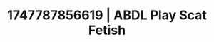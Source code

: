 ---
categories:
- Fantasy surrenderSlow strip tease
- Erotic focus
- Eco-erotica
- Pleasure activism
- Pillow talk
image: /assets/images/1747787856619.jpg
layout: post
seo:
  description: Featured content with high-quality ABDL Play, Scat Fetish. HD images
    available.
  keywords: ABDL Play, Scat Fetish
  og_image: /assets/images/1747787856619.jpg
  schema_type: VisualArtwork
tags:
- ABDL Play
- '#1747787856619'
- Scat Fetish
title: 1747787856619 | ABDL Play Scat Fetish
---